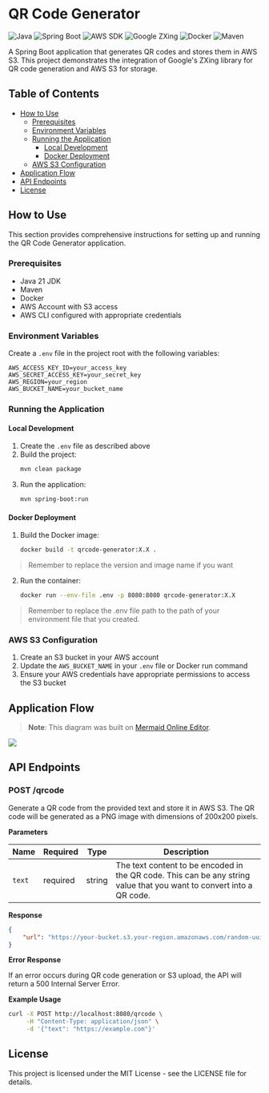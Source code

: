 # QR Code Generator

![Java](https://img.shields.io/badge/Java-21-orange)
![Spring Boot](https://img.shields.io/badge/Spring%20Boot-3.4.4-brightgreen)
![AWS SDK](https://img.shields.io/badge/AWS%20SDK-2.24.12-yellow)
![Google ZXing](https://img.shields.io/badge/Google%20ZXing-3.5.2-blue)
![Docker](https://img.shields.io/badge/Docker-✓-blue)
![Maven](https://img.shields.io/badge/Maven-3.9.6-red)

A Spring Boot application that generates QR codes and stores them in AWS S3. This project demonstrates the integration of Google's ZXing library for QR code generation and AWS S3 for storage.

## Table of Contents

- [How to Use](#how-to-use)
  - [Prerequisites](#prerequisites)
  - [Environment Variables](#environment-variables)
  - [Running the Application](#running-the-application)
    - [Local Development](#local-development)
    - [Docker Deployment](#docker-deployment)
  - [AWS S3 Configuration](#aws-s3-configuration)
- [Application Flow](#application-flow)
- [API Endpoints](#api-endpoints)
- [License](#license)

## How to Use

This section provides comprehensive instructions for setting up and running the QR Code Generator application.

### Prerequisites

- Java 21 JDK
- Maven
- Docker
- AWS Account with S3 access
- AWS CLI configured with appropriate credentials

### Environment Variables

Create a `.env` file in the project root with the following variables:

```env
AWS_ACCESS_KEY_ID=your_access_key
AWS_SECRET_ACCESS_KEY=your_secret_key
AWS_REGION=your_region
AWS_BUCKET_NAME=your_bucket_name
```

### Running the Application

#### Local Development

1. Create the `.env` file as described above
2. Build the project:
   ```bash
   mvn clean package
   ```
3. Run the application:
   ```bash
   mvn spring-boot:run
   ```

#### Docker Deployment

1. Build the Docker image:
   ```bash
   docker build -t qrcode-generator:X.X . 
   ```
> Remember to replace the version and image name if you want

2. Run the container:
   ```bash
   docker run --env-file .env -p 8080:8080 qrcode-generator:X.X 
   ```

> Remember to replace the .env file path to the path of your environment file that you created.

### AWS S3 Configuration

1. Create an S3 bucket in your AWS account
2. Update the `AWS_BUCKET_NAME` in your `.env` file or Docker run command
3. Ensure your AWS credentials have appropriate permissions to access the S3 bucket

## Application Flow

> **Note**: This diagram was built on [Mermaid Online Editor](https://www.mermaidchart.com/app/projects/d95a6b85-4fcc-442f-827b-da6d7a456612/diagrams/f54eab59-6c0f-42d4-86ab-1afa9cee30ce/version/v0.1/edit).

<img src="./.github/diagram.svg"/>

## API Endpoints

### POST /qrcode
Generate a QR code from the provided text and store it in AWS S3. The QR code will be generated as a PNG image with dimensions of 200x200 pixels.

**Parameters**

| Name | Required | Type | Description |
|------|----------|------|-------------|
| `text` | required | string | The text content to be encoded in the QR code. This can be any string value that you want to convert into a QR code. |

**Response**

```json
{
    "url": "https://your-bucket.s3.your-region.amazonaws.com/random-uuid"
}
```

**Error Response**

If an error occurs during QR code generation or S3 upload, the API will return a 500 Internal Server Error.

**Example Usage**

```bash
curl -X POST http://localhost:8080/qrcode \
     -H "Content-Type: application/json" \
     -d '{"text": "https://example.com"}'
```

## License

This project is licensed under the MIT License - see the LICENSE file for details. 
